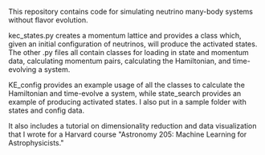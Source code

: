 This repository contains code for simulating neutrino many-body systems without flavor evolution.

kec_states.py creates a momentum lattice and provides a class which, given an initial configuration of neutrinos, will produce the activated states. The other .py files all contain classes for loading in state and momentum data, calculating momentum pairs, calculating the Hamiltonian, and time-evolving a system.

KE_config provides an example usage of all the classes to calculate the Hamiltonian and time-evolve a system, while state_search provides an example of producing activated states. I also put in a sample folder with states and config data.

It also includes a tutorial on dimensionality reduction and data visualization that I wrote for a Harvard course "Astronomy 205: Machine Learning for Astrophysicists."
